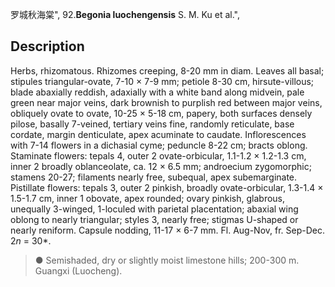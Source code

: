 罗城秋海棠",
92.**Begonia luochengensis** S. M. Ku et al.",

## Description
Herbs, rhizomatous. Rhizomes creeping, 8-20 mm in diam. Leaves all basal; stipules triangular-ovate, 7-10 × 7-9 mm; petiole 8-30 cm, hirsute-villous; blade abaxially reddish, adaxially with a white band along midvein, pale green near major veins, dark brownish to purplish red between major veins, obliquely ovate to ovate, 10-25 × 5-18 cm, papery, both surfaces densely pilose, basally 7-veined, tertiary veins fine, randomly reticulate, base cordate, margin denticulate, apex acuminate to caudate. Inflorescences with 7-14 flowers in a dichasial cyme; peduncle 8-22 cm; bracts oblong. Staminate flowers: tepals 4, outer 2 ovate-orbicular, 1.1-1.2 × 1.2-1.3 cm, inner 2 broadly oblanceolate, ca. 12 × 6.5 mm; androecium zygomorphic; stamens 20-27; filaments nearly free, subequal, apex subemarginate. Pistillate flowers: tepals 3, outer 2 pinkish, broadly ovate-orbicular, 1.3-1.4 × 1.5-1.7 cm, inner 1 obovate, apex rounded; ovary pinkish, glabrous, unequally 3-winged, 1-loculed with parietal placentation; abaxial wing oblong to nearly triangular; styles 3, nearly free; stigmas U-shaped or nearly reniform. Capsule nodding, 11-17 × 6-7 mm. Fl. Aug-Nov, fr. Sep-Dec. 2*n* = 30*.

> ● Semishaded, dry or slightly moist limestone hills; 200-300 m. Guangxi (Luocheng).
